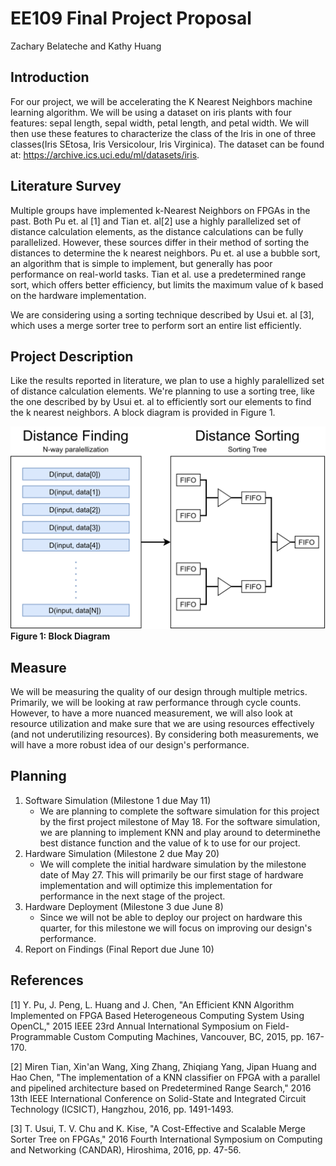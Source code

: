 # EE109 Final Project Proposal

Zachary Belateche and Kathy Huang

## Introduction

For our project, we will be accelerating the K Nearest Neighbors machine learning algorithm. We will be using a dataset on iris plants with four features: sepal length, sepal width, petal length, and petal width. We will then use these features to characterize the class of the Iris in one of three classes(Iris SEtosa, Iris Versicolour, Iris Virginica). The dataset can be found at: https://archive.ics.uci.edu/ml/datasets/iris.

## Literature Survey

Multiple groups have implemented k-Nearest Neighbors on FPGAs in the past. Both Pu et. al [1] and Tian et. al[2] use a highly parallelized set of distance calculation elements, as the distance calculations can be fully parallelized. However, these sources differ in their method of sorting the distances to determine the k nearest neighbors. Pu et. al use a bubble sort, an algorithm that is simple to implement, but generally has poor performance on real-world tasks. Tian et al. use a predetermined range sort, which offers better efficiency, but limits the maximum value of k based on the hardware implementation.

We are considering using a sorting technique described by Usui et. al [3], which uses a merge sorter tree to perform sort an entire list efficiently.

## Project Description

Like the results reported in literature, we plan to use a highly paralellized set of distance calculation elements. We're planning to use a sorting tree, like the one described by by Usui et. al to efficiently sort our elements to find the k nearest neighbors. A block diagram is provided in Figure 1.

![Block diagram](block_diagram.png)
**Figure 1: Block Diagram**

## Measure

We will be measuring the quality of our design through multiple metrics. Primarily, we will be looking at raw performance through cycle counts. However, to have a more nuanced measurement, we will also look at resource utilization and make sure that we are using resources effectively (and not underutilizing resources). By considering both measurements, we will have a more robust idea of our design's performance.

## Planning

1. Software Simulation (Milestone 1 due May 11)
    * We are planning to complete the software simulation for this project by the first project milestone of May 18. For the software simulation, we are planning to implement KNN and play around to determinethe best distance function and the value of k to use for our project.
2. Hardware Simulation (Milestone 2 due May 20)
    * We will complete the initial hardware simulation by the milestone date of May 27. This will primarily be our first stage of hardware implementation and will optimize this implementation for performance in the next stage of the project.
3. Hardware Deployment (Milestone 3 due June 8)
    * Since we will not be able to deploy our project on hardware this quarter, for this milestone we will focus on improving our design's performance.
4. Report on Findings (Final Report due June 10)

## References
[1] Y. Pu, J. Peng, L. Huang and J. Chen, "An Efficient KNN Algorithm Implemented on FPGA Based Heterogeneous Computing System Using OpenCL," 2015 IEEE 23rd Annual International Symposium on Field-Programmable Custom Computing Machines, Vancouver, BC, 2015, pp. 167-170.

[2] Miren Tian, Xin'an Wang, Xing Zhang, Zhiqiang Yang, Jipan Huang and Hao Chen, "The implementation of a KNN classifier on FPGA with a parallel and pipelined architecture based on Predetermined Range Search," 2016 13th IEEE International Conference on Solid-State and Integrated Circuit Technology (ICSICT), Hangzhou, 2016, pp. 1491-1493.

[3] T. Usui, T. V. Chu and K. Kise, "A Cost-Effective and Scalable Merge Sorter Tree on FPGAs," 2016 Fourth International Symposium on Computing and Networking (CANDAR), Hiroshima, 2016, pp. 47-56.
